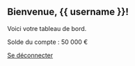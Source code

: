<!DOCTYPE html>
<html lang="fr">
<head>
    <meta charset="UTF-8">
    <meta name="viewport" content="width=device-width, initial-scale=1.0">
    <title>Tableau de bord</title>
</head>
<body>
    <h2>Bienvenue, {{ username }}!</h2>
    <p>Voici votre tableau de bord.</p>
    <p>Solde du compte : 50 000 €</p>
    <p><a href="/logout">Se déconnecter</a></p>
</body>
</html>

